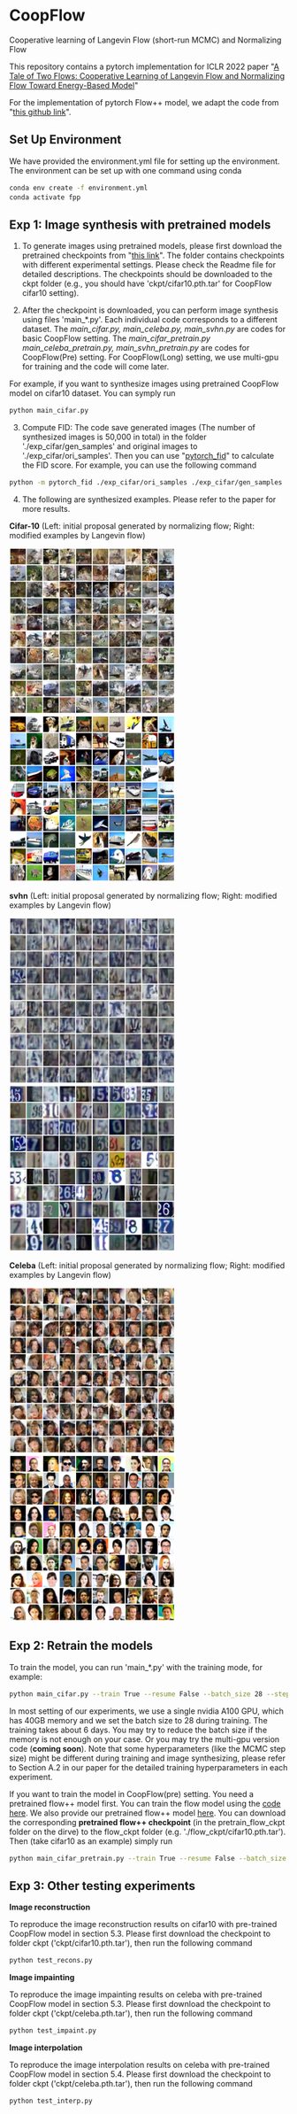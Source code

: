 # CoopFlow
Cooperative learning of Langevin Flow (short-run MCMC) and Normalizing Flow

This repository contains a pytorch implementation for ICLR 2022 paper "[A Tale of Two Flows: Cooperative Learning of Langevin Flow and Normalizing Flow Toward Energy-Based Model](https://openreview.net/forum?id=31d5RLCUuXC&referrer=%5BAuthor%20Console%5D(%2Fgroup%3Fid%3DICLR.cc%2F2022%2FConference%2FAuthors%23your-submissions))"

For the implementation of pytorch Flow++ model, we adapt the code from "[this github link](https://github.com/chrischute/flowplusplus)".

## Set Up Environment
We have provided the environment.yml file for setting up the environment. The environment can be set up with one command using conda

```bash
conda env create -f environment.yml
conda activate fpp
```

## Exp 1: Image synthesis with pretrained models
1. To generate images using pretrained models, please first download the pretrained checkpoints from "[this link](https://drive.google.com/drive/folders/1NY5NA7wIguuGEnH4jo-vQ4f4fxFyC-58?usp=sharing)". The folder contains checkpoints with different experimental settings. Please check the Readme file for detailed descriptions. The checkpoints should be downloaded to the ckpt folder (e.g., you should have 'ckpt/cifar10.pth.tar' for CoopFlow cifar10 setting).

2. After the checkpoint is downloaded, you can perform image synthesis using files 'main_\*.py'. Each individual code corresponds to a different dataset. The *main_cifar.py, main_celeba.py, main_svhn.py* are codes for basic CoopFlow setting. The *main_cifar_pretrain.py main_celeba_pretrain.py, main_svhn_pretrain.py* are codes for CoopFlow(Pre) setting. For CoopFlow(Long) setting, we use multi-gpu for training and the code will come later.  

For example, if you want to synthesize images using pretrained CoopFlow model on cifar10 dataset. You can symply run
```bash
python main_cifar.py
```

3. Compute FID: The code save generated images (The number of synthesized images is 50,000 in total) in the folder './exp_cifar/gen_samples' and original images to './exp_cifar/ori_samples'. Then you can use "[pytorch_fid](https://github.com/mseitzer/pytorch-fid)" to calculate the FID score. For example, you can use the following command
```bash
python -m pytorch_fid ./exp_cifar/ori_samples ./exp_cifar/gen_samples
```

4. The following are synthesized examples. Please refer to the paper for more results.

**Cifar-10** (Left: initial proposal generated by normalizing flow; Right: modified examples by Langevin flow) 

<img src="/images/cifar_flow.png" width="300"/> <img src="/images/Cifar10.png" width="300"/> 

**svhn** (Left: initial proposal generated by normalizing flow; Right: modified examples by Langevin flow) 

<img src="/images/SVHN_flow35.png" width="300"/> <img src="/images/SVHN.png" width="300"/>

**Celeba** (Left: initial proposal generated by normalizing flow; Right: modified examples by Langevin flow) 

<img src="/images/Celeba_flow44.png" width="300"/> <img src="/images/Celeba32.png" width="300"/>


## Exp 2: Retrain the models
To train the model, you can run 'main_\*.py' with the training mode, for example:
```bash
python main_cifar.py --train True --resume False --batch_size 28 --step_size 0.03
```
In most setting of our experiments, we use a single nvidia A100 GPU, which has 40GB memory and we set the batch size to 28 during training. The training takes about 6 days. You may try to reduce the batch size if the memory is not enough on your case. Or you may try the multi-gpu version code (**coming soon**).
Note that some hyperparameters (like the MCMC step size) might be different during training and image synthesizing, please refer to Section A.2 in our paper for the detailed training hyperparameters in each experiment.

If you want to train the model in CoopFlow(pre) setting. You need a pretrained flow++ model first. You can train the flow model using the [code here](https://github.com/chrischute/flowplusplus). We also provide our pretrained flow++ model [here](https://drive.google.com/drive/folders/1NY5NA7wIguuGEnH4jo-vQ4f4fxFyC-58?usp=sharing). You can download the corresponding **pretrained flow++ checkpoint** (in the pretrain_flow_ckpt folder on the dirve) to the flow_ckpt folder (e.g. './flow_ckpt/cifar10.pth.tar'). Then  (take cifar10 as an example) simply run
```bash
python main_cifar_pretrain.py --train True --resume False --batch_size 28 --step_size 0.03
```



## Exp 3: Other testing experiments
**Image reconstruction**

To reproduce the image reconstruction results on cifar10 with pre-trained CoopFlow model in section 5.3. Please first download the checkpoint to folder ckpt ('ckpt/cifar10.pth.tar'), then run the following command
```bash
python test_recons.py
```

**Image impainting**

To reproduce the image impainting results on celeba with pre-trained CoopFlow model in section 5.3. Please first download the checkpoint to folder ckpt ('ckpt/celeba.pth.tar'), then run the following command
```bash
python test_impaint.py
```

**Image interpolation**

To reproduce the image interpolation results on celeba with pre-trained CoopFlow model in section 5.4. Please first download the checkpoint to folder ckpt ('ckpt/celeba.pth.tar'), then run the following command
```bash
python test_interp.py
```


